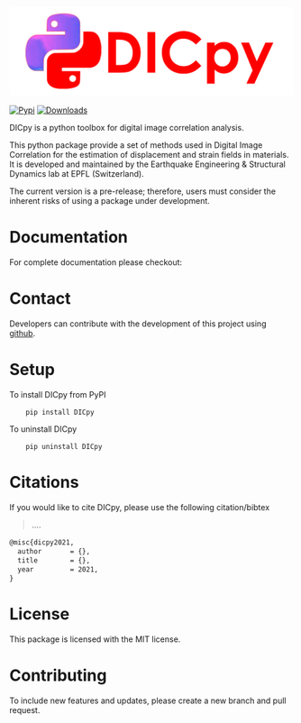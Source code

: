 ![plot](./logo.png)

[![Pypi](https://badge.fury.io/py/DICpy.svg)](https://badge.fury.io/py/DICpy.svg)
[![Downloads](https://pypip.in/download/DICpy/badge.svg)](https://pypi.python.org/DICpy/)

DICpy is a python toolbox for digital image correlation analysis.

This python package provide a set of methods used in Digital Image Correlation for the estimation of displacement and strain fields in materials. It is developed and maintained by the Earthquake Engineering & Structural Dynamics lab at EPFL (Switzerland).

The current version is a pre-release; therefore, users must consider the inherent risks of using a package under development. 


# Documentation 

For complete documentation please checkout:

# Contact 

Developers can contribute with the development of this project using [github](https://github.com/eesd-epfl/DICpy).


# Setup

To install DICpy from PyPI
```
    pip install DICpy
```

To uninstall DICpy
```
    pip uninstall DICpy
```

# Citations

If you would like to cite DICpy, please use the following citation/bibtex

> ....

```
@misc{dicpy2021,
  author       = {},
  title        = {},
  year         = 2021,
}
```

# License 

This package is licensed with the MIT license.

# Contributing

To include new features and updates, please create a new branch and pull request.
